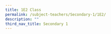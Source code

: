 ```yaml
---
title: 1E2 Class
permalink: /subject-teachers/Secondary-1/1E2/
description: ""
third_nav_title: Secondary 1
---
```

